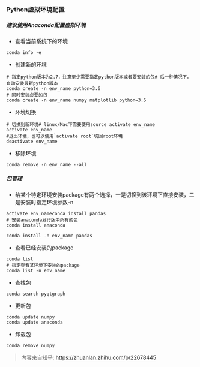 ### Python虚拟环境配置
##### 建议使用Anaconda配置虚拟环境
* 查看当前系统下的环境  
```
conda info -e
```
* 创建新的环境  
```
# 指定python版本为2.7，注意至少需要指定python版本或者要安装的包# 后一种情况下，自动安装最新python版本
conda create -n env_name python=3.6
# 同时安装必要的包
conda create -n env_name numpy matplotlib python=3.6
```
* 环境切换
```
# 切换到新环境# linux/Mac下需要使用source activate env_name
activate env_name
#退出环境，也可以使用`activate root`切回root环境
deactivate env_name
```   
* 移除环境
```
conda remove -n env_name --all
```
##### 包管理
* 给某个特定环境安装package有两个选择，一是切换到该环境下直接安装，二是安装时指定环境参数-n
```
activate env_nameconda install pandas
# 安装anaconda发行版中所有的包
conda install anaconda
```
```
conda install -n env_name pandas
```
* 查看已经安装的package
```
conda list
# 指定查看某环境下安装的package
conda list -n env_name
```
* 查找包
```
conda search pyqtgraph
```
* 更新包
```
conda update numpy
conda update anaconda
```
* 卸载包
```
conda remove numpy
```


> 内容来自知乎: https://zhuanlan.zhihu.com/p/22678445
